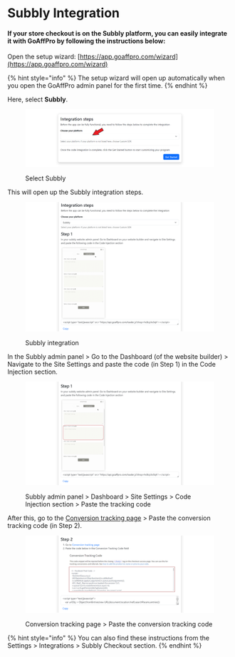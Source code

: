 # Subbly Integration

#### If your store checkout is on the Subbly platform, you can easily integrate it with GoAffPro by following the instructions below:

Open the setup wizard: [https://app.goaffpro.com/wizard](https://app.goaffpro.com/wizard)

{% hint style="info" %}
The setup wizard will open up automatically when you open the GoAffPro admin panel for the first time.
{% endhint %}

Here, select **Subbly**.

<figure><img src="../../.gitbook/assets/Screenshot 2023-11-20 16125409.png" alt=""><figcaption><p>Select Subbly</p></figcaption></figure>

This will open up the Subbly integration steps.

<figure><img src="../../.gitbook/assets/image (3351).png" alt=""><figcaption><p>Subbly integration</p></figcaption></figure>

In the Subbly admin panel > Go to the Dashboard (of the website builder) > Navigate to the Site Settings and paste the code (in Step 1) in the Code Injection section.&#x20;

<figure><img src="../../.gitbook/assets/image (3353).png" alt=""><figcaption><p>Subbly admin panel > Dashboard > Site Settings > Code Injection section > Paste the tracking code</p></figcaption></figure>

After this, go to the [Conversion tracking page](https://www.subbly.co/admin/marketing/conversion-tracking) > Paste the conversion tracking code (in Step 2).&#x20;

<figure><img src="../../.gitbook/assets/image (3352).png" alt=""><figcaption><p>Conversion tracking page > Paste the conversion tracking code</p></figcaption></figure>

{% hint style="info" %}
You can also find these instructions from the Settings > Integrations > Subbly Checkout section.
{% endhint %}
